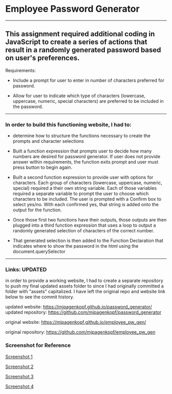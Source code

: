 # Employee Password Generator
---


This assignment required additional coding in JavaScript to create a series of actions that result in a randomly generated password based on user's preferences. 
---

Requirements:
* Include a prompt for user to enter in number of characters preferred for password.

* Allow for user to indicate which type of characters (lowercase, uppercase, numeric, special characters) are preferred to be included in the password.

---

### In order to build this functioning website, I had to:

* determine how to structure the functions necessary to create the prompts and character selections

* Built a function expression that prompts user to decide how many numbers are desired for password generator. If user does not provide answer within requirements, the function exits prompt and user must press button to begin again.

* Built a second function expression to provide user with options for characters. Each group of characters (lowercase, uppercase, numeric, special) required a their own string variable. Each of those variables required a separate variable to prompt the user to choose which characters to be included. The user is prompted with a Confirm box to select yes/no. With each confirmed yes, that string is added onto the output for the function. 

* Once those first two functions have their outputs, those outputs are then plugged into a third function expression that uses a loop to output a randomly generated selection of characters of the correct number. 

* That generated selection is then added to the Function Declaration that indicates where to show the password in the html using the document.querySelector 
---
### Links: UPDATED
in order to provide a working website, I had to create a separate repository to push my final updated assets folder to since I had originally committed a folder with "assets" capitalized. I have left the original repo and website link below to see the commit history. 

updated website: https://mjpagenkopf.github.io/password_generator/
updated repository: https://github.com/mjpagenkopf/password_generator


original website: https://mjpagenkopf.github.io/employee_pw_gen/

original repository: https://github.com/mjpagenkopf/employee_pw_gen


### Screenshot for Reference

[Screenshot 1](/assets/images/Screenshot1.png)

[Screenshot 2](/assets/images/Screenshot2.png)

[Screenshot 3](/assets/images/Screenshot3.png)

[Screenshot 4](/assets/images/Screenshot4.png)



